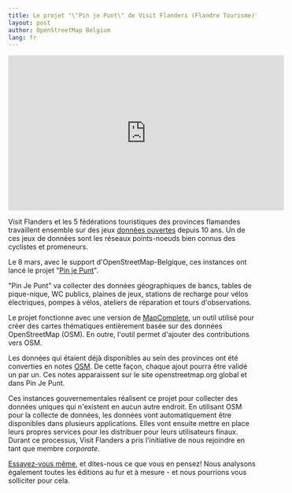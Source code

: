 ```yaml
---
title: Le projet "\"Pin je Punt\" de Visit Flanders (Flandre Tourisme)"
layout: post
author: OpenStreetMap Belgium
lang: fr
---
```


<div style="text-align: center;">
  <iframe width="560" height="315" src="https://www.youtube-nocookie.com/embed/7OtCK1_VsSI" title="YouTube video player" frameborder="0" allow="accelerometer; autoplay; clipboard-write; encrypted-media; gyroscope; picture-in-picture" allowfullscreen></iframe>
</div>

Visit Flanders et les 5 fédérations touristiques des provinces flamandes travaillent ensemble sur des jeux [données ouvertes](https://opendata.vlaanderen.be/dataset?tags=Recreatie) depuis 10 ans. Un de ces jeux de données sont les réseaux points-noeuds bien connus des cyclistes et promeneurs.

Le 8 mars, avec le support d'OpenStreetMap-Belgique, ces instances ont lancé le projet "[Pin je Punt](https://www.toerismevlaanderen.be/pinjepunt)".

"Pin Je Punt" va collecter des données géographiques de bancs, tables de pique-nique, WC publics, plaines de jeux, stations de recharge pour vélos électriques, pompes à vélos, ateliers de réparation et tours d'observations.

Le projet fonctionne avec une version de [MapComplete](https://mapcomplete.osm.be/), un outil utilisé pour créer des cartes thématiques entièrement basée sur des données OpenStreetMap (OSM). En outre, l'outil permet d'ajouter des contributions vers OSM.

Les données qui étaient déjà disponibles au sein des provinces ont été converties en notes [OSM](https://www.openstreetmap.org/user/Toerisme%20Vlaanderen%20-%20Pin%20je%20punt/notes). De cette façon, chaque ajout pourra être validé un par un. Ces notes apparaissent sur le site openstreetmap.org global et dans Pin Je Punt.

Ces instances gouvernementales réalisent ce projet pour collecter des données uniques qui n'existent en aucun autre endroit. En utilisant OSM pour la collecte de données, les données vont automatiquement être disponibles dans plusieurs applications. Elles vont ensuite mettre en place leurs propres services pour les distribuer pour leurs utilisateurs finaux. Durant ce processus, Visit Flanders a pris l'initiative de nous rejoindre en tant que membre _corporate_.

[Essayez-vous même](https://www.toerismevlaanderen.be/pinjepunt), et dites-nous ce que vous en pensez! Nous analysons également toutes les éditions au fur et à mesure - et nous pourrions vous solliciter pour cela.